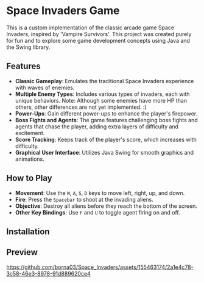 # Space Invaders Game

This is a custom implementation of the classic arcade game Space Invaders, inspired by 'Vampire Survivors'. This project was created purely for fun and to explore some game development concepts using Java and the Swing library.

## Features

- **Classic Gameplay**: Emulates the traditional Space Invaders experience with waves of enemies.
- **Multiple Enemy Types**: Includes various types of invaders, each with unique behaviors. Note: Although some enemies have more HP than others, other differences are not yet implemented. :)
- **Power-Ups**: Gain different power-ups to enhance the player's firepower.
- **Boss Fights and Agents**: The game features challenging boss fights and agents that chase the player, adding extra layers of difficulty and excitement.
- **Score Tracking**: Keeps track of the player's score, which increases with difficulty.
- **Graphical User Interface**: Utilizes Java Swing for smooth graphics and animations.

## How to Play

- **Movement**: Use the `W`, `A`, `S`, `D` keys to move left, right, up, and down.
- **Fire**: Press the `Spacebar` to shoot at the invading aliens.
- **Objective**: Destroy all aliens before they reach the bottom of the screen.
- **Other Key Bindings**: Use `F` and `U` to toggle agent firing on and off.

## Installation


## Preview
https://github.com/borna03/Space_Invaders/assets/155463174/2a1e4c78-3c58-46e3-8978-91d889620ce4
